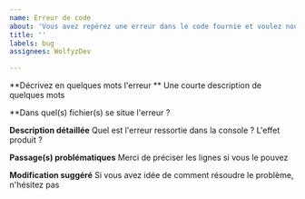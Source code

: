 ```yaml
---
name: Erreur de code
about: 'Vous avez repérez une erreur dans le code fournie et voulez nous le signalez '
title: ''
labels: bug
assignees: WolfyzDev

---
```


**Décrivez en quelques mots l'erreur **
Une courte description de quelques mots 

**Dans quel(s) fichier(s) se situe l'erreur ? 

**Description détaillée**
Quel est l'erreur ressortie dans la console ? L'effet produit ? 

**Passage(s) problématiques**
Merci de préciser les lignes si vous le pouvez 

**Modification suggéré**
Si vous avez idée de comment résoudre le problème, n'hésitez pas

